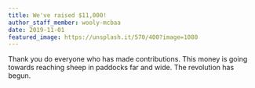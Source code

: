 ```yaml
---
title: We've raised $11,000!
author_staff_member: wooly-mcbaa
date: 2019-11-01
featured_image: https://unsplash.it/570/400?image=1080
---
```

Thank you do everyone who has made contributions. This money is going towards reaching sheep in paddocks far and wide. The revolution has begun.
